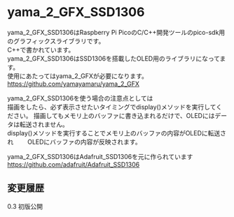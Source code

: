 # yama_2_GFX_SSD1306

yama_2_GFX_SSD1306はRaspberry Pi PicoのC/C++開発ツールのpico-sdk用のグラフィックスライブラリです。  
C++で書かれています。  
yama_2_GFX_SSD1306はSSD1306を搭載したOLED用のライブラリになってます。  
使用にあたってはyama_2_GFXが必要になります。  
<https://github.com/yamayamaru/yama_2_GFX>  
  
yama_2_GFX_SSD1306を使う場合の注意点としては  
描画をしたら、必ず表示させたいタイミングでdisplay()メソッドを実行してください。 
描画してもメモリ上のバッファに書き込まれるだけで、OLEDにはデータは転送されません。  
display()メソッドを実行することでメモリ上のバッファの内容がOLEDに転送され　　
OLEDにバッファの内容が反映されます。  
  
  

yama_2_GFX_SSD1306はAdafruit_SSD1306を元に作られています  
    <https://github.com/adafruit/Adafruit_SSD1306>   
  
## 変更履歴
0.3 初版公開
